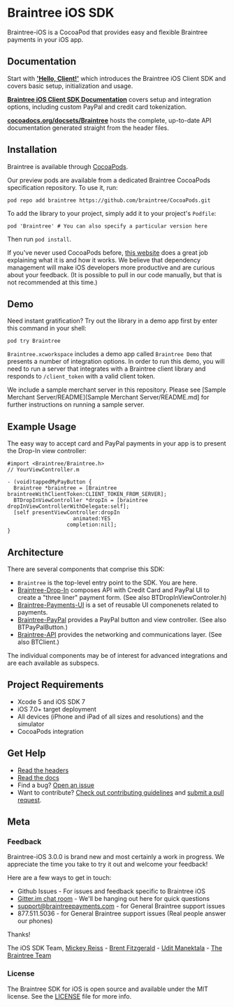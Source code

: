 # Braintree iOS SDK

Braintree-iOS is a CocoaPod that provides easy and flexible Braintree payments in your iOS app.

## Documentation

Start with [**'Hello, Client!'**](https://developers.braintreepayments.com/ios/start/hello-client) which introduces the Braintree iOS Client SDK and covers basic setup, initialization and usage.

[**Braintree iOS Client SDK Documentation**](https://developers.braintreepayments.com/ios/sdk/client) covers setup and integration options, including custom PayPal and credit card tokenization.

[**cocoadocs.org/docsets/Braintree**](http://cocoadocs.org/docsets/Braintree) hosts the complete, up-to-date API documentation generated straight from the header files.

## Installation

Braintree is available through [CocoaPods](http://cocoapods.org).

Our preview pods are available from a dedicated Braintree CocoaPods specification repository. To use it, run:

```
pod repo add braintree https://github.com/braintree/CocoaPods.git
```

To add the library to your project, simply add it to your project's `Podfile`:

```
pod 'Braintree' # You can also specify a particular version here
```

Then run `pod install`.

If you've never used CocoaPods before, [this website](http://guides.cocoapods.org/using/getting-started.html) does a great job explaining what it is and how it works. We believe that dependency management will make iOS developers more productive and are curious about your feedback. (It is possible to pull in our code manually, but that is not recommended at this time.)

## Demo

Need instant gratification? Try out the library in a demo app first by enter this command in your shell:

```
pod try Braintree
```

`Braintree.xcworkspace` includes a demo app called `Braintree Demo` that presents a number of integration options. In order to run this demo, you will need to run a server that integrates with a Braintree client library and responds to `/client_token` with a valid client token.

We include a sample merchant server in this repository. Please see [Sample Merchant Server/README](Sample Merchant Server/README.md] for further instructions on running a sample server.


## Example Usage

The easy way to accept card and PayPal payments in your app is to present the Drop-In view controller:

```
#import <Braintree/Braintree.h>
// YourViewController.m

- (void)tappedMyPayButton {
  Braintree *braintree = [Braintree braintreeWithClientToken:CLIENT_TOKEN_FROM_SERVER];
  BTDropInViewController *dropIn = [braintree dropInViewControllerWithDelegate:self];
  [self presentViewController:dropIn
                     animated:YES
                   completion:nil];
}
```

## Architecture

There are several components that comprise this SDK:

* `Braintree` is the top-level entry point to the SDK. You are here.
* [Braintree-Drop-In](https://github.com/braintree/braintree_ios_preview/tree/master/Braintree/Drop-In) composes API with Credit Card and PayPal UI to create a "three liner" payment form. (See also BTDropInViewControler.h)
* [Braintree-Payments-UI](https://github.com/braintree/braintree_ios_preview/tree/master/Braintree/UI) is a set of reusable UI componenets related to payments.
* [Braintree-PayPal](https://github.com/braintree/braintree_ios_preview/tree/master/Braintree/PayPal) provides a PayPal button and view controller. (See also BTPayPalButton.)
* [Braintree-API](https://github.com/braintree/braintree_ios_preview/tree/master/Braintree/api) provides the networking and communications layer. (See also BTClient.)

The individual components may be of interest for advanced integrations and are each available as subspecs.

## Project Requirements

* Xcode 5 and iOS SDK 7
* iOS 7.0+ target deployment
* All devices (iPhone and iPad of all sizes and resolutions) and the simulator
* CocoaPods integration


## Get Help

* [Read the headers](https://github.com/braintree/braintree_ios_preview/blob/master/Braintree/Braintree.h)
* [Read the docs](https://github.com/braintree/client-sdk-docs)
* Find a bug? [Open an issue](https://github.com/braintree/braintree_ios_preview/issues/new)
* Want to contribute? [Check out contributing guidelines](CONTRIBUTING.md) and [submit a pull request](https://github.com/braintree/braintree_ios_preview/compare/).


## Meta

### Feedback

Braintree-iOS 3.0.0 is brand new and most certainly a work in progress. We appreciate the time you take to try it out and welcome your feedback!

Here are a few ways to get in touch:

* Github Issues - For issues and feedback specific to Braintree iOS
* [Gitter.im chat room](https://gitter.im/braintree/braintree_ios_preview) - We'll be hanging out here for quick questions
* support@braintreepayments.com - for General Braintree support issues
* 877.511.5036 - for General Braintree support issues (Real people answer our phones)

Thanks!

The iOS SDK Team,
[Mickey Reiss](@mickeyreiss) - [Brent Fitzgerald](@burnto) - [Udit Manektala](@udit99) - [The Braintree Team](https://braintreepayments.com/team)

### License

The Braintree SDK for iOS is open source and available under the MIT license. See the [LICENSE](LICENSE) file for more info.
